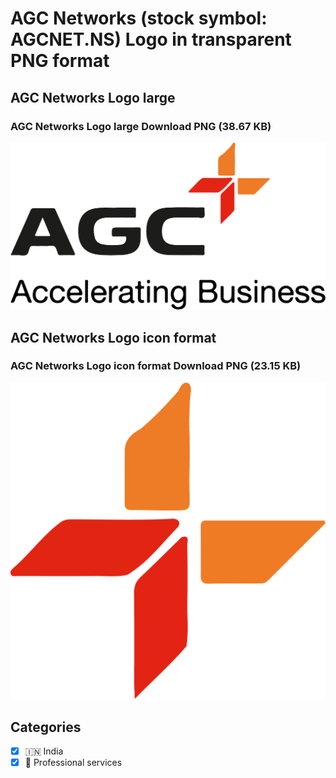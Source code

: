 # AGC Networks (stock symbol: AGCNET.NS) Logo in transparent PNG format

## AGC Networks Logo large

### AGC Networks Logo large Download PNG (38.67 KB)

![AGC Networks Logo large Download PNG (38.67 KB)](/img/orig/AGCNET.NS_BIG-c0aee3eb.png)

## AGC Networks Logo icon format

### AGC Networks Logo icon format Download PNG (23.15 KB)

![AGC Networks Logo icon format Download PNG (23.15 KB)](/img/orig/AGCNET.NS-e2c6c0e1.png)



## Categories
- [x] 🇮🇳 India
- [x] 💼 Professional services
